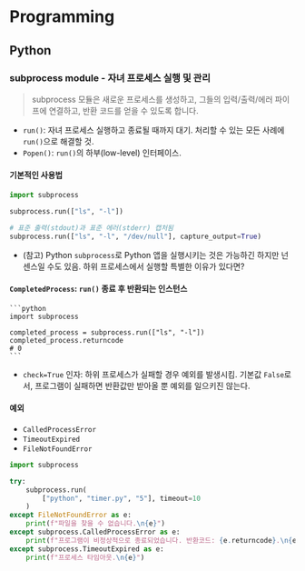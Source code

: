 # Programming
## Python
### subprocess module - 자녀 프로세스 실행 및 관리
> subprocess 모듈은 새로운 프로세스를 생성하고, 그들의 입력/출력/에러 파이프에 연결하고, 반환 코드를 얻을 수 있도록 합니다.
- `run()`: 자녀 프로세스 실행하고 종료될 때까지 대기. 처리할 수 있는 모든 사례에 `run()`으로 해결할 것.
- `Popen()`: `run()`의 하부(low-level) 인터페이스.

#### 기본적인 사용법
```python
import subprocess

subprocess.run(["ls", "-l"])

# 표준 출력(stdout)과 표준 에러(stderr) 캡처됨
subprocess.run(["ls", "-l", "/dev/null"], capture_output=True)  
```
- (참고) Python `subprocess`로 Python 앱을 실행시키는 것은 가능하긴 하지만 넌센스일 수도 있음. 하위 프로세스에서 실행할 특별한 이유가 있다면?
#### `CompletedProcess`: `run()` 종료 후 반환되는 인스턴스
    ```python
    import subprocess

    completed_process = subprocess.run(["ls", "-l"])
    completed_process.returncode
    # 0
    ```
- `check=True` 인자: 하위 프로세스가 실패할 경우 예외를 발생시킴. 기본값 `False`로서, 프로그램이 실패하면 반환값만 받아올 뿐 예외를 일으키진 않는다.
#### 예외
- `CalledProcessError`
- `TimeoutExpired`
- `FileNotFoundError`
```python
import subprocess

try:
    subprocess.run(
        ["python", "timer.py", "5"], timeout=10
    )
except FileNotFoundError as e:
    print(f"파일을 찾을 수 없습니다.\n{e}")
except subprocess.CalledProcessError as e:
    print(f"프로그램이 비정상적으로 종료되었습니다. 반환코드: {e.returncode}.\n{e}")
except subprocess.TimeoutExpired as e:
    print(f"프로세스 타임아웃.\n{e}")
```